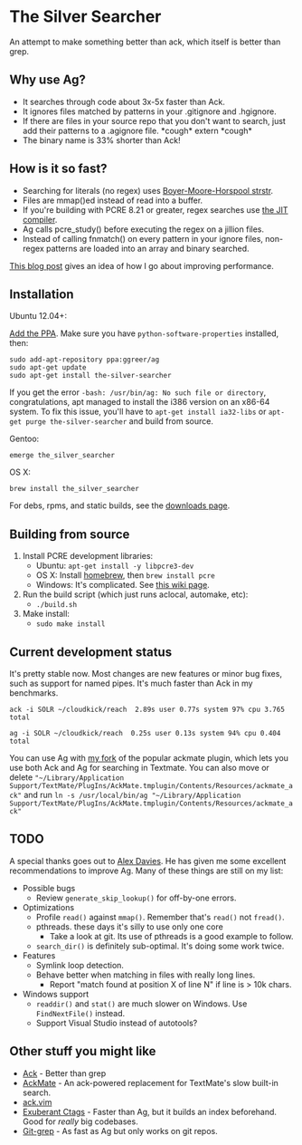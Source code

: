 # The Silver Searcher #

An attempt to make something better than ack, which itself is better than grep.

## Why use Ag? ##

* It searches through code about 3x-5x faster than Ack.
* It ignores files matched by patterns in your .gitignore and .hgignore.
* If there are files in your source repo that you don't want to search, just add their patterns to a .agignore file. \*cough\* extern \*cough\*
* The binary name is 33% shorter than Ack!

## How is it so fast? ##

* Searching for literals (no regex) uses [Boyer-Moore-Horspool strstr](http://en.wikipedia.org/wiki/Boyer%E2%80%93Moore%E2%80%93Horspool_algorithm).
* Files are mmap()ed instead of read into a buffer.
* If you're building with PCRE 8.21 or greater, regex searches use [the JIT compiler](http://sljit.sourceforge.net/pcre.html).
* Ag calls pcre_study() before executing the regex on a jillion files.
* Instead of calling fnmatch() on every pattern in your ignore files, non-regex patterns are loaded into an array and binary searched.

[This blog post](http://geoff.greer.fm/2012/01/23/making-programs-faster-profiling/) gives an idea of how I go about improving performance.

## Installation ##

Ubuntu 12.04+:

[Add the PPA](https://help.ubuntu.com/community/Repositories/Ubuntu#Adding_PPAs). Make sure you have `python-software-properties` installed, then:

    sudo add-apt-repository ppa:ggreer/ag
    sudo apt-get update
    sudo apt-get install the-silver-searcher

If you get the error `-bash: /usr/bin/ag: No such file or directory`, congratulations, apt managed to install the i386 version on an x86-64 system. To fix this issue, you'll have to `apt-get install ia32-libs` or `apt-get purge the-silver-searcher` and build from source.

Gentoo:

    emerge the_silver_searcher

OS X:

    brew install the_silver_searcher

For debs, rpms, and static builds, see the [downloads page](https://github.com/ggreer/the_silver_searcher/downloads).

## Building from source ##

1. Install PCRE development libraries:
    * Ubuntu: `apt-get install -y libpcre3-dev`
    * OS X: Install [homebrew](http://mxcl.github.com/homebrew/), then `brew install pcre`
    * Windows: It's complicated. See [this wiki page](https://github.com/ggreer/the_silver_searcher/wiki/Windows).
2. Run the build script (which just runs aclocal, automake, etc):
    * `./build.sh`
3. Make install:
    * `sudo make install`

## Current development status ##

It's pretty stable now. Most changes are new features or minor bug fixes, such as support for named pipes. It's much faster than Ack in my benchmarks.

    ack -i SOLR ~/cloudkick/reach  2.89s user 0.77s system 97% cpu 3.765 total

    ag -i SOLR ~/cloudkick/reach  0.25s user 0.13s system 94% cpu 0.404 total

You can use Ag with [my fork](https://github.com/ggreer/AckMate) of the popular ackmate plugin, which lets you use both Ack and Ag for searching in Textmate. You can also move or delete `"~/Library/Application Support/TextMate/PlugIns/AckMate.tmplugin/Contents/Resources/ackmate_ack"` and run `ln -s /usr/local/bin/ag "~/Library/Application Support/TextMate/PlugIns/AckMate.tmplugin/Contents/Resources/ackmate_ack"`

## TODO ##
A special thanks goes out to [Alex Davies](http://alexdavies.net/). He has given me some excellent recommendations to improve Ag. Many of these things are still on my list:

* Possible bugs
  * Review `generate_skip_lookup()` for off-by-one errors.
* Optimizations
  * Profile `read()` against `mmap()`. Remember that's `read()` not `fread()`.
  * pthreads. these days it's silly to use only one core
    * Take a look at git. Its use of pthreads is a good example to follow.
  * `search_dir()` is definitely sub-optimal. It's doing some work twice.
* Features
  * Symlink loop detection.
  * Behave better when matching in files with really long lines.
    * Report "match found at position X of line N" if line is > 10k chars.
* Windows support
  * `readdir()` and `stat()` are much slower on Windows. Use `FindNextFile()` instead.
  * Support Visual Studio instead of autotools?


## Other stuff you might like ##
* [Ack](https://github.com/petdance/ack) - Better than grep
* [AckMate](https://github.com/protocool/AckMate) - An ack-powered replacement for TextMate's slow built-in search.
* [ack.vim](https://github.com/mileszs/ack.vim)
* [Exuberant Ctags](http://ctags.sourceforge.net/) - Faster than Ag, but it builds an index beforehand. Good for *really* big codebases.
* [Git-grep](http://git-scm.com/docs/git-grep) - As fast as Ag but only works on git repos.
